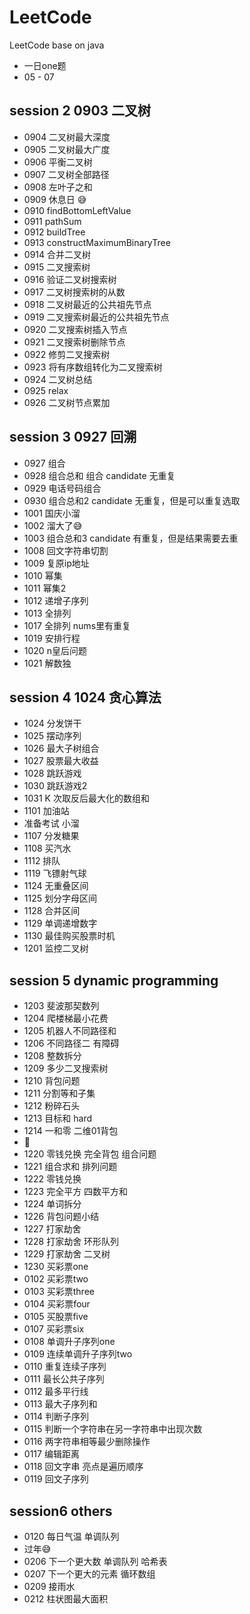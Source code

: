 # LeetCode
LeetCode base on java
- 一日one题 
- 05 - 07

## session 2 0903 二叉树
- 0904 二叉树最大深度
- 0905 二叉树最大广度
- 0906 平衡二叉树
- 0907 二叉树全部路径
- 0908 左叶子之和
- 0909 休息日 😅
- 0910 findBottomLeftValue
- 0911 pathSum
- 0912 buildTree
- 0913 constructMaximumBinaryTree
- 0914 合并二叉树
- 0915 二叉搜索树
- 0916 验证二叉树搜索树
- 0917 二叉树搜索树的从数
- 0918 二叉树最近的公共祖先节点
- 0919 二叉搜索树最近的公共祖先节点
- 0920 二叉搜索树插入节点
- 0921 二叉搜索树删除节点
- 0922 修剪二叉搜索树
- 0923 将有序数组转化为二叉搜索树
- 0924 二叉树总结
- 0925 relax
- 0926 二叉树节点累加
  
## session 3 0927 回溯
- 0927 组合
- 0928 组合总和 组合 candidate 无重复 
- 0929 电话号码组合
- 0930 组合总和2 candidate 无重复，但是可以重复选取
- 1001 国庆小溜
- 1002 溜大了😅
- 1003 组合总和3 candidate 有重复，但是结果需要去重
- 1008 回文字符串切割
- 1009 复原ip地址
- 1010 幂集
- 1011 幂集2
- 1012 递增子序列
- 1013 全排列
- 1017 全排列 nums里有重复
- 1019 安排行程
- 1020 n皇后问题
- 1021 解数独

## session 4 1024 贪心算法
- 1024 分发饼干
- 1025 摆动序列
- 1026 最大子树组合
- 1027 股票最大收益
- 1028 跳跃游戏
- 1030 跳跃游戏2
- 1031  K 次取反后最大化的数组和
- 1101 加油站
- 准备考试 小溜
- 1107 分发糖果
- 1108 买汽水
- 1112 排队
- 1119 飞镖射气球
- 1124 无重叠区间
- 1125 划分字母区间
- 1128 合并区间
- 1129 单调递增数字
- 1130 最佳购买股票时机
- 1201 监控二叉树

## session 5 dynamic programming
- 1203 斐波那契数列
- 1204 爬楼梯最小花费
- 1205 机器人不同路径和
- 1206 不同路径二 有障碍
- 1208 整数拆分
- 1209 多少二叉搜索树
- 1210 背包问题
- 1211 分割等和子集
- 1212 粉碎石头
- 1213 目标和 hard
- 1214 一和零 二维01背包
- 🐑
- 1220 零钱兑换 完全背包 组合问题
- 1221 组合求和 排列问题
- 1222 零钱兑换
- 1223 完全平方 四数平方和
- 1224 单词拆分
- 1226 背包问题小结
- 1227 打家劫舍
- 1228 打家劫舍 环形队列
- 1229 打家劫舍 二叉树
- 1230 买彩票one
- 0102 买彩票two
- 0103 买彩票three
- 0104 买彩票four
- 0105 买股票five
- 0107 买彩票six
- 0108 单调升子序列one
- 0109 连续单调升子序列two
- 0110 重复连续子序列
- 0111 最长公共子序列
- 0112 最多平行线
- 0113 最大子序列和
- 0114 判断子序列
- 0115 判断一个字符串在另一字符串中出现次数
- 0116 两字符串相等最少删除操作
- 0117 编辑距离
- 0118 回文字串 亮点是遍历顺序
- 0119 回文子序列

## session6 others
- 0120 每日气温 单调队列
- 过年😅
- 0206 下一个更大数 单调队列 哈希表
- 0207 下一个更大的元素 循环数组
- 0209 接雨水
- 0212 柱状图最大面积













